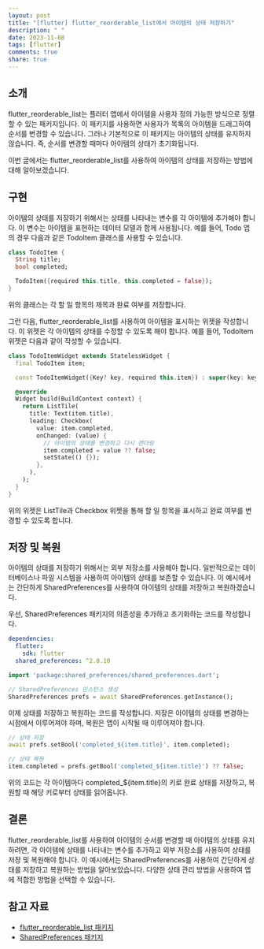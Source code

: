 ```yaml
---
layout: post
title: "[flutter] flutter_reorderable_list에서 아이템의 상태 저장하기"
description: " "
date: 2023-11-08
tags: [flutter]
comments: true
share: true
---
```


## 소개

flutter_reorderable_list는 플러터 앱에서 아이템을 사용자 정의 가능한 방식으로 정렬 할 수 있는 패키지입니다. 이 패키지를 사용하면 사용자가 목록의 아이템을 드래그하여 순서를 변경할 수 있습니다. 그러나 기본적으로 이 패키지는 아이템의 상태를 유지하지 않습니다. 즉, 순서를 변경할 때마다 아이템의 상태가 초기화됩니다.

이번 글에서는 flutter_reorderable_list를 사용하여 아이템의 상태를 저장하는 방법에 대해 알아보겠습니다.

## 구현

아이템의 상태를 저장하기 위해서는 상태를 나타내는 변수를 각 아이템에 추가해야 합니다. 이 변수는 아이템을 표현하는 데이터 모델과 함께 사용됩니다. 예를 들어, Todo 앱의 경우 다음과 같은 TodoItem 클래스를 사용할 수 있습니다.

```dart
class TodoItem {
  String title;
  bool completed;

  TodoItem({required this.title, this.completed = false});
}
```

위의 클래스는 각 할 일 항목의 제목과 완료 여부를 저장합니다.

그런 다음, flutter_reorderable_list를 사용하여 아이템을 표시하는 위젯을 작성합니다. 이 위젯은 각 아이템의 상태를 수정할 수 있도록 해야 합니다. 예를 들어, TodoItem 위젯은 다음과 같이 작성할 수 있습니다.

```dart
class TodoItemWidget extends StatelessWidget {
  final TodoItem item;

  const TodoItemWidget({Key? key, required this.item}) : super(key: key);

  @override
  Widget build(BuildContext context) {
    return ListTile(
      title: Text(item.title),
      leading: Checkbox(
        value: item.completed,
        onChanged: (value) {
          // 아이템의 상태를 변경하고 다시 렌더링
          item.completed = value ?? false;
          setState(() {});
        },
      ),
    );
  }
}
```

위의 위젯은 ListTile과 Checkbox 위젯을 통해 할 일 항목을 표시하고 완료 여부를 변경할 수 있도록 합니다.

## 저장 및 복원

아이템의 상태를 저장하기 위해서는 외부 저장소를 사용해야 합니다. 일반적으로는 데이터베이스나 파일 시스템을 사용하여 아이템의 상태를 보존할 수 있습니다. 이 예시에서는 간단하게 SharedPreferences를 사용하여 아이템의 상태를 저장하고 복원하겠습니다.

우선, SharedPreferences 패키지의 의존성을 추가하고 초기화하는 코드를 작성합니다.

```yaml
dependencies:
  flutter:
    sdk: flutter
  shared_preferences: ^2.0.10
```

```dart
import 'package:shared_preferences/shared_preferences.dart';

// SharedPreferences 인스턴스 생성
SharedPreferences prefs = await SharedPreferences.getInstance();
```

이제 상태를 저장하고 복원하는 코드를 작성합니다. 저장은 아이템의 상태를 변경하는 시점에서 이루어져야 하며, 복원은 앱이 시작될 때 이루어져야 합니다.

```dart
// 상태 저장
await prefs.setBool('completed_${item.title}', item.completed);

// 상태 복원
item.completed = prefs.getBool('completed_${item.title}') ?? false;
```

위의 코드는 각 아이템마다 completed_${item.title}의 키로 완료 상태를 저장하고, 복원할 때 해당 키로부터 상태를 읽어옵니다.

## 결론

flutter_reorderable_list를 사용하여 아이템의 순서를 변경할 때 아이템의 상태를 유지하려면, 각 아이템에 상태를 나타내는 변수를 추가하고 외부 저장소를 사용하여 상태를 저장 및 복원해야 합니다. 이 예시에서는 SharedPreferences를 사용하여 간단하게 상태를 저장하고 복원하는 방법을 알아보았습니다. 다양한 상태 관리 방법을 사용하여 앱에 적합한 방법을 선택할 수 있습니다.

## 참고 자료

- [flutter_reorderable_list 패키지](https://pub.dev/packages/flutter_reorderable_list)
- [SharedPreferences 패키지](https://pub.dev/packages/shared_preferences)